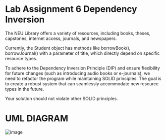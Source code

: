# Lab Assignment 6 Dependency Inversion  

The NEU Library offers a variety of resources, including books, theses, capstones, internet access, journals, and newspapers.  

Currently, the Student object has methods like borrowBook(), borrowJournal() with a parameter of title, which directly depend on specific resource types.  

To adhere to the Dependency Inversion Principle (DIP) and ensure flexibility for future changes (such as introducing audio books or e-journals), we need to refactor the program while   maintaining SOLID principles. The goal is to create a robust system that can seamlessly accommodate new resource types in the future.    

Your solution should not violate other SOLID principles.  
# UML DIAGRAM
![image](https://github.com/ARobeeHerrera/Laboratory_6/assets/152839434/f739761f-5bc6-4b5d-9b18-75910ffeb4ec)
